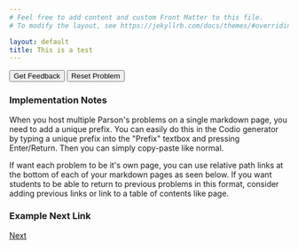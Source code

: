 ```yaml
---
# Feel free to add content and custom Front Matter to this file.
# To modify the layout, see https://jekyllrb.com/docs/themes/#overriding-theme-defaults

layout: default
title: This is a test
---
```

<div id="Test 1-sortableTrash" class="sortable-code"></div> 
<div id="Test 1-sortable" class="sortable-code"></div> 
<div style="clear:both;"></div> 
<p> 
    <input id="Test 1-feedbackLink" value="Get Feedback" type="button" /> 
    <input id="Test 1-newInstanceLink" value="Reset Problem" type="button" /> 
</p> 
<script type="text/javascript"> 
(function(){
  var initial = "&quot;Can you believe this&quot;\n" +
    "12332\n" +
    "234234";
  var parsonsPuzzle = new ParsonsWidget({
    "sortableId": "Test 1-sortable",
    "max_wrong_lines": 10,
    "grader": ParsonsWidget._graders.LineBasedGrader,
    "exec_limit": 2500,
    "can_indent": true,
    "x_indent": 50,
    "lang": "en",
    "show_feedback": true,
    "trashId": "Test 1-sortableTrash"
  });
  parsonsPuzzle.init(initial);
  parsonsPuzzle.shuffleLines();
  $("#Test 1-newInstanceLink").click(function(event){ 
      event.preventDefault(); 
      parsonsPuzzle.shuffleLines(); 
  }); 
  $("#Test 1-feedbackLink").click(function(event){ 
      event.preventDefault(); 
      parsonsPuzzle.getFeedback(); 
  }); 
})(); 
</script>



### Implementation Notes

When you host multiple Parson's problems on a single markdown page, you need to add a unique prefix. You can easily do this in the Codio generator by typing a unique prefix into the "Prefix" textbox and pressing Enter/Return. Then you can simply copy-paste like normal.

If want each problem to be it's own page, you can use relative path links at the bottom of each of your markdown pages as seen below. If you want students to be able to return to previous problems in this format, consider adding previous links or link to a table of contents like page.

### Example Next Link
[Next](./parsons/example1.html)
